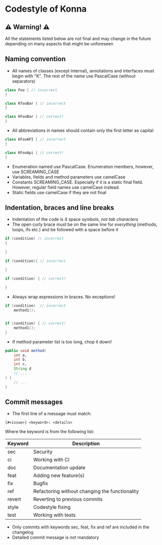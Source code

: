 # Codestyle of Konna

## ⚠️ Warning! ⚠️

All the statements listed below are not final and may change in the future depending
on many aspects that might be unforeseen

## Naming convention

* All names of classes (except internal), annotations and interfaces must begin with "K". The rest of the name use PascalCase (without separators)
```java
class Foo { // incorrect
}

class KfooBar { // incorrect
}

class KFooBar { // correct!
}

```
* All abbreviations in names should contain only the first letter as capital
```java
class KFooAPI { // incorrect
}

class KFooApi { // correct!
}
```
* Enumeration named use PascalCase. Enumeration members, however, use SCREAMING_CASE
* Variables, fields and method parameters use camelCase
* Constants SCREAMING_CASE. Especially if it is a static final field. However, regular field names use camelCase instead.
* Static fields use camelCase if they are not final

## Indentation, braces and line breaks

* Indentation of the code is 4 space symbols, *not tab characters*
* The open curly brace *must* be on the same line for *everything* (methods, loops, ifs etc.) and be followed with a space before it
```cpp
if (condition) // incorrect
{
    
}

if (condition){ // incorrect

}

if (condition) { // correct!
    
}
```
* Always wrap expressions in braces. No exceptions!
```cpp
if (condition)  // incorrect
    method1();


if (condition) { // correct!
    method1();    
}
```
* If method parameter list is too long, chop it down!
```java
public void method(
    int a,
    int b,
    int c,
    String d
    // ...
) {
    // ... 
}
```

## Commit messages

* The first line of a message must match:
```
[#<issue>] <keyword>: <details>
```

Where the keyword is from the following list:

| Keyword | Description                                    |
|---------|------------------------------------------------|
| sec     | Security                                       |
| ci      | Working with CI                                |
| doc     | Documentation update                           |
| feat    | Adding new feature(s)                          |
| fix     | Bugfix                                         |
| ref     | Refactoring without changing the functionality |
| revert  | Reverting to previous commits                  |
| style   | Codestyle fixing                               |
| test    | Working with tests                             |
* Only commits with keywords sec, feat, fix and ref are included in the changelog
* Detailed commit message is not mandatory
